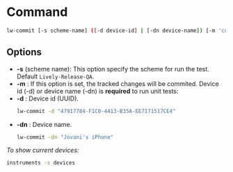 # Command

```bash
lw-commit [-s scheme-name] ([-d device-id] | [-dn device-name]) [-m 'commit message']
```

## Options

- **-s** (scheme name): This option specify the scheme for run the test. Default `Lively-Release-QA`.
- **-m** : If this option is set, the tracked changes will be commited.
Device id (-d) or device name (-dn) is **required** to run unit tests:
- **-d** : Device id (UUID).
    ```bash
    lw-commit -d "47917784-F1C0-4413-B35A-EE7171517CE4"
    ```
- **-dn** : Device name.
    ```bash
    lw-commit -dn "Jovani's iPhone"
    ```

_To show current devices:_
```bash
instruments -s devices
```
